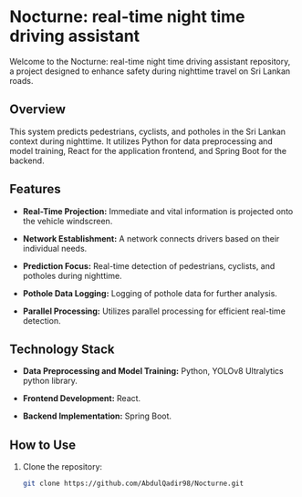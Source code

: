 # Nocturne: real-time night time driving assistant

Welcome to the Nocturne: real-time night time driving assistant repository, a project designed to enhance safety during nighttime travel on Sri Lankan roads.

## Overview

This system predicts pedestrians, cyclists, and potholes in the Sri Lankan context during nighttime. It utilizes Python for data preprocessing and model training, React for the application frontend, and Spring Boot for the backend.

## Features

- **Real-Time Projection:** Immediate and vital information is projected onto the vehicle windscreen.
  
- **Network Establishment:** A network connects drivers based on their individual needs.

- **Prediction Focus:** Real-time detection of pedestrians, cyclists, and potholes during nighttime.

- **Pothole Data Logging:** Logging of pothole data for further analysis.

- **Parallel Processing:** Utilizes parallel processing for efficient real-time detection.

## Technology Stack

- **Data Preprocessing and Model Training:** Python, YOLOv8 Ultralytics python library.
  
- **Frontend Development:** React.

- **Backend Implementation:** Spring Boot.

## How to Use

1. Clone the repository:
   ```bash
   git clone https://github.com/AbdulQadir98/Nocturne.git

